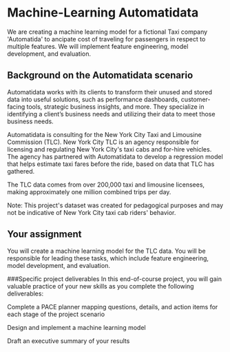 # Machine-Learning Automatidata
We are creating a machine learning model for a fictional Taxi company 'Automatida' to ancipate cost of traveling for passengers in respect to multiple features. We will implement feature engineering, model development, and evaluation. 
## Background on the Automatidata scenario
Automatidata works with its clients to transform their unused and stored data into useful solutions, such as performance dashboards, customer-facing tools, strategic business insights, and more. They specialize in identifying a client’s business needs and utilizing their data to meet those business needs. 

Automatidata is consulting for the New York City Taxi and Limousine Commission (TLC). New York City TLC is an agency responsible for licensing and regulating New York City's taxi cabs and for-hire vehicles. The agency has partnered with Automatidata to develop a regression model that helps estimate taxi fares before the ride, based on data that TLC has gathered. 

The TLC data comes from over 200,000 taxi and limousine licensees, making approximately one million combined trips per day. 

Note: This project's dataset was created for pedagogical purposes and may not be indicative of New York City taxi cab riders' behavior.

## Your assignment
You will create a machine learning model for the TLC data. You will be responsible for leading these tasks, which include feature engineering, model development, and evaluation. 

###Specific project deliverables
In this end-of-course project, you will gain valuable practice of your new skills as you complete the following deliverables:

Complete a PACE planner mapping questions, details, and action items for each stage of the project scenario

Design and implement a machine learning model

Draft an executive summary of your results
